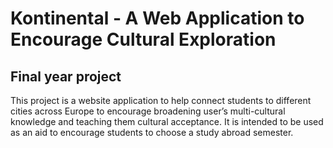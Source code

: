 # Kontinental - A Web Application to Encourage Cultural Exploration
## Final year project

This project is a website application to help connect students to different cities across Europe to encourage broadening user’s multi-cultural knowledge and teaching them cultural acceptance. It is intended to be used as an aid to encourage students to choose a study abroad semester.

